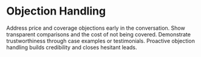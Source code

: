 # Objection Handling

Address price and coverage objections early in the conversation. 
Show transparent comparisons and the cost of not being covered. 
Demonstrate trustworthiness through case examples or testimonials. 
Proactive objection handling builds credibility and closes hesitant leads.
